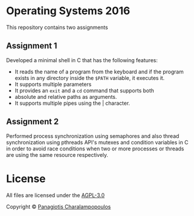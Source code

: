 # Operating Systems 2016
This repository contains two assignments

## Assignment 1
Developed a minimal shell in C that has the following features:
- It reads the name of a program from the keyboard and if the program exists in any directory inside the
`$PATH` variable, it executes it.
- It supports multiple parameters
- It provides an `exit` and a `cd` command that supports both
-    absolute and relative paths as arguments.
- It supports multiple pipes using the | character.

## Assignment 2
Performed process synchronization using semaphores and also thread synchronization using pthreads API's
mutexes and condition variables in C in order to avoid race conditions when two or more processes or threads
are using the same resource respectively.


# License
All files are licensed under the  [AGPL-3.0](https://www.gnu.org/licenses/agpl-3.0.en.html)

Copyright © <a href="https://github.com/PARVD0XSVPR3ME">Panagiotis Charalampopoulos</a>
